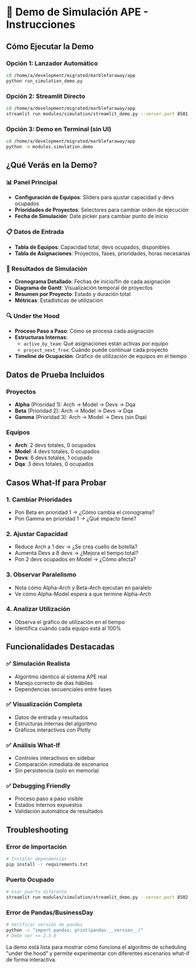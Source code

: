 # 🔬 Demo de Simulación APE - Instrucciones

## Cómo Ejecutar la Demo

### Opción 1: Lanzador Automático
```bash
cd /home/a/development/migrated/marblefaraway/app
python run_simulation_demo.py
```

### Opción 2: Streamlit Directo
```bash
cd /home/a/development/migrated/marblefaraway/app
streamlit run modules/simulation/streamlit_demo.py --server.port 8501
```

### Opción 3: Demo en Terminal (sin UI)
```bash
cd /home/a/development/migrated/marblefaraway/app
python -m modules.simulation.demo
```

## ¿Qué Verás en la Demo?

### 📊 Panel Principal
- **Configuración de Equipos**: Sliders para ajustar capacidad y devs ocupados
- **Prioridades de Proyectos**: Selectores para cambiar orden de ejecución
- **Fecha de Simulación**: Date picker para cambiar punto de inicio

### 📋 Datos de Entrada
- **Tabla de Equipos**: Capacidad total, devs ocupados, disponibles
- **Tabla de Asignaciones**: Proyectos, fases, prioridades, horas necesarias

### 🎯 Resultados de Simulación
- **Cronograma Detallado**: Fechas de inicio/fin de cada asignación
- **Diagrama de Gantt**: Visualización temporal de proyectos
- **Resumen por Proyecto**: Estado y duración total
- **Métricas**: Estadísticas de utilización

### 🔍 Under the Hood
- **Proceso Paso a Paso**: Cómo se procesa cada asignación
- **Estructuras Internas**: 
  - `active_by_team`: Qué asignaciones están activas por equipo
  - `project_next_free`: Cuándo puede continuar cada proyecto
- **Timeline de Ocupación**: Gráfico de utilización de equipos en el tiempo

## Datos de Prueba Incluidos

### Proyectos
- **Alpha** (Prioridad 1): Arch → Model → Devs → Dqa
- **Beta** (Prioridad 2): Arch → Model → Devs → Dqa  
- **Gamma** (Prioridad 3): Arch → Model → Devs (sin Dqa)

### Equipos
- **Arch**: 2 devs totales, 0 ocupados
- **Model**: 4 devs totales, 0 ocupados
- **Devs**: 6 devs totales, 1 ocupado
- **Dqa**: 3 devs totales, 0 ocupados

## Casos What-If para Probar

### 1. Cambiar Prioridades
- Pon Beta en prioridad 1 → ¿Cómo cambia el cronograma?
- Pon Gamma en prioridad 1 → ¿Qué impacto tiene?

### 2. Ajustar Capacidad
- Reduce Arch a 1 dev → ¿Se crea cuello de botella?
- Aumenta Devs a 8 devs → ¿Mejora el tiempo total?
- Pon 2 devs ocupados en Model → ¿Cómo afecta?

### 3. Observar Paralelismo
- Nota cómo Alpha-Arch y Beta-Arch ejecutan en paralelo
- Ve cómo Alpha-Model espera a que termine Alpha-Arch

### 4. Analizar Utilización
- Observa el gráfico de utilización en el tiempo
- Identifica cuándo cada equipo está al 100%

## Funcionalidades Destacadas

### ✅ Simulación Realista
- Algoritmo idéntico al sistema APE real
- Manejo correcto de días hábiles
- Dependencias secuenciales entre fases

### ✅ Visualización Completa
- Datos de entrada y resultados
- Estructuras internas del algoritmo
- Gráficos interactivos con Plotly

### ✅ Análisis What-If
- Controles interactivos en sidebar
- Comparación inmediata de escenarios
- Sin persistencia (solo en memoria)

### ✅ Debugging Friendly
- Proceso paso a paso visible
- Estados internos expuestos
- Validación automática de resultados

## Troubleshooting

### Error de Importación
```bash
# Instalar dependencias
pip install -r requirements.txt
```

### Puerto Ocupado
```bash
# Usar puerto diferente
streamlit run modules/simulation/streamlit_demo.py --server.port 8502
```

### Error de Pandas/BusinessDay
```bash
# Verificar versión de pandas
python -c "import pandas; print(pandas.__version__)"
# Debe ser >= 2.3.0
```

La demo está lista para mostrar cómo funciona el algoritmo de scheduling "under the hood" y permite experimentar con diferentes escenarios what-if de forma interactiva.